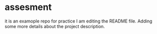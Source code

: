 # assesment
it is an examople repo for practice
I am editing the README file. Adding some more details about the project description.


